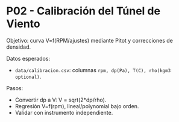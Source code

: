 # P02 - Calibración del Túnel de Viento

Objetivo: curva V=f(RPM/ajustes) mediante Pitot y correcciones de densidad.

Datos esperados:
- `data/calibracion.csv`: columnas `rpm, dp(Pa), T(C), rho(kgm3 optional)`.

Pasos:
- Convertir dp a V: V = sqrt(2*dp/rho).
- Regresión V=f(rpm), lineal/polynomial bajo orden.
- Validar con instrumento independiente.
